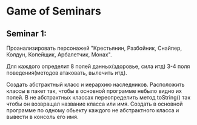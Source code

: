 # Game of Seminars

## Seminar 1: 

Проанализировать персонажей 
"Крестьянин, Разбойник, Снайпер, Колдун, Копейщик, Арбалетчик, Монах". 

Для каждого определит 8 полей данных(здоровье, сила итд) 3-4 поля поведения(методов атаковать, вылечить итд). 

Создать абстрактный класс и иерархию наследников. 
Расположить классы в пакет так, чтобы в основной программе небыло видно их полей. 
В не абстрактных классах переопределить метод toString() так чтобы он возвращал название класса или имя. 
Создать в основной программе по одному обьекту каждого не абстрактного класса и вывести в консоль его имя.

